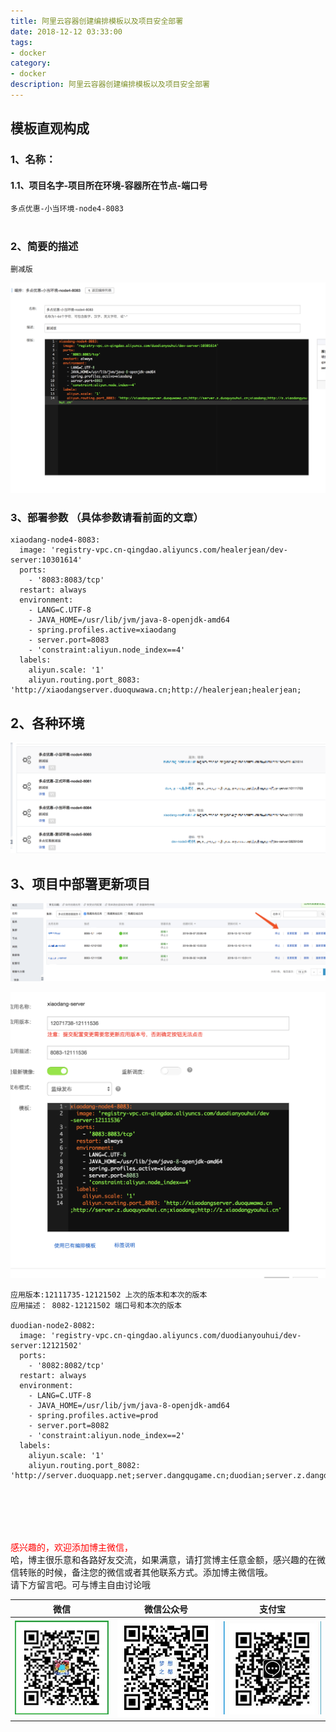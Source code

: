 ```yaml
---
title: 阿里云容器创建编排模板以及项目安全部署
date: 2018-12-12 03:33:00
tags: 
- docker
category: 
- docker
description: 阿里云容器创建编排模板以及项目安全部署
---
```

<!-- image url 
https://raw.githubusercontent.com/HealerJean/HealerJean.github.io/master/blogImages
　　首行缩进
<font color="red">  </font>

<font  color="red" size="4">   </font>


<font size="4">   </font>
-->

## 模板直观构成

### 1、名称：
#### 1.1、项目名字-项目所在环境-容器所在节点-端口号


```
多点优惠-小当环境-node4-8083
```
# 
### 2、简要的描述


```
删减版

```


![WX20181212-153054@2x](https://raw.githubusercontent.com/HealerJean/HealerJean.github.io/master/blogImages/WX20181212-153054@2x.png)

### 3、部署参数 （具体参数请看前面的文章）

```
xiaodang-node4-8083:
  image: 'registry-vpc.cn-qingdao.aliyuncs.com/healerjean/dev-server:10301614'
  ports:
    - '8083:8083/tcp'
  restart: always
  environment:
    - LANG=C.UTF-8
    - JAVA_HOME=/usr/lib/jvm/java-8-openjdk-amd64
    - spring.profiles.active=xiaodang
    - server.port=8083
    - 'constraint:aliyun.node_index==4'
  labels:
    aliyun.scale: '1'
    aliyun.routing.port_8083: 'http://xiaodangserver.duoquwawa.cn;http://healerjean;healerjean;    
```

## 2、各种环境

![WX20181212-153422@2x](https://raw.githubusercontent.com/HealerJean/HealerJean.github.io/master/blogImages/WX20181212-153422@2x.png)

## 3、项目中部署更新项目

![WX20181212-153807@2x](https://raw.githubusercontent.com/HealerJean/HealerJean.github.io/master/blogImages/WX20181212-153807@2x.png)



![WX20181212-154126@2x](https://raw.githubusercontent.com/HealerJean/HealerJean.github.io/master/blogImages/WX20181212-154126@2x.png)



```
应用版本:12111735-12121502 上次的版本和本次的版本
应用描述： 8082-12121502 端口号和本次的版本

duodian-node2-8082:
  image: 'registry-vpc.cn-qingdao.aliyuncs.com/duodianyouhui/dev-server:12121502'
  ports:
    - '8082:8082/tcp'
  restart: always
  environment:
    - LANG=C.UTF-8
    - JAVA_HOME=/usr/lib/jvm/java-8-openjdk-amd64
    - spring.profiles.active=prod
    - server.port=8082
    - 'constraint:aliyun.node_index==2'
  labels:
    aliyun.scale: '1'
    aliyun.routing.port_8082: 'http://server.duoquapp.net;server.dangqugame.cn;duodian;server.z.dangdianyouhui.cn;server.z.dangquyouhui.cn;'
    
    
```




<br/><br/><br/>
<font color="red"> 感兴趣的，欢迎添加博主微信， </font><br/>
哈，博主很乐意和各路好友交流，如果满意，请打赏博主任意金额，感兴趣的在微信转账的时候，备注您的微信或者其他联系方式。添加博主微信哦。
<br/>
请下方留言吧。可与博主自由讨论哦

|微信 | 微信公众号|支付宝|
|:-------:|:-------:|:------:|
| ![微信](https://raw.githubusercontent.com/HealerJean/HealerJean.github.io/master/assets/img/tctip/weixin.jpg)|![微信公众号](https://raw.githubusercontent.com/HealerJean/HealerJean.github.io/master/assets/img/my/qrcode_for_gh_a23c07a2da9e_258.jpg)|![支付宝](https://raw.githubusercontent.com/HealerJean/HealerJean.github.io/master/assets/img/tctip/alpay.jpg) |




<!-- Gitalk 评论 start  -->

<link rel="stylesheet" href="https://unpkg.com/gitalk/dist/gitalk.css">
<script src="https://unpkg.com/gitalk@latest/dist/gitalk.min.js"></script> 
<div id="gitalk-container"></div>    
 <script type="text/javascript">
    var gitalk = new Gitalk({
		clientID: `1d164cd85549874d0e3a`,
		clientSecret: `527c3d223d1e6608953e835b547061037d140355`,
		repo: `HealerJean.github.io`,
		owner: 'HealerJean',
		admin: ['HealerJean'],
		id: 'C9hlLxZHmnt73weN',
    });
    gitalk.render('gitalk-container');
</script> 

<!-- Gitalk end -->


